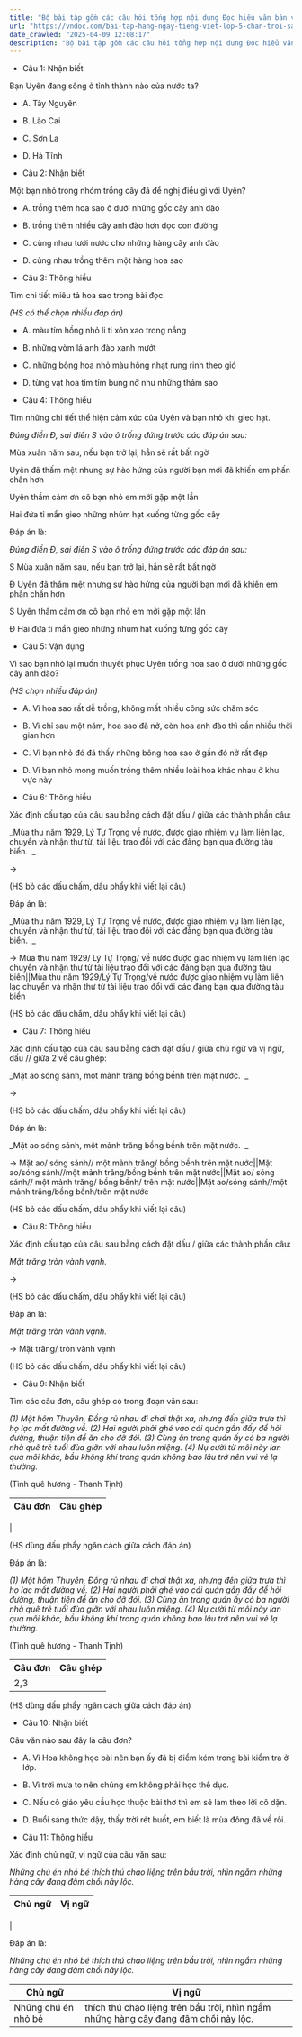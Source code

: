 ```yaml
---
title: "Bộ bài tập gồm các câu hỏi tổng hợp nội dung Đọc hiểu văn bản và Luyện từ và câu được học ở Tuần 19 trong chương trình Tiếng Việt lớp 5 Tập 2 Chân trời sáng tạo."
url: "https://vndoc.com/bai-tap-hang-ngay-tieng-viet-lop-5-chan-troi-sang-tao-tuan-19-thu-3-332481"
date_crawled: "2025-04-09 12:08:17"
description: "Bộ bài tập gồm các câu hỏi tổng hợp nội dung Đọc hiểu văn bản và Luyện từ và câu được học ở Tuần 19 trong chương trình Tiếng Việt lớp 5 Tập 2 Chân trời sáng tạo."
---
```


* Câu 1:  Nhận biết

Bạn Uyên đang sống ở tỉnh thành nào của nước ta?

  * A. Tây Nguyên 
  * B. Lào Cai 
  * C. Sơn La 
  * D. Hà Tĩnh 



* Câu 2:  Nhận biết

Một bạn nhỏ trong nhóm trồng cây đã đề nghị điều gì với Uyên?

  * A. trồng thêm hoa sao ở dưới những gốc cây anh đào 
  * B. trồng thêm nhiều cây anh đào hơn dọc con đường 
  * C. cùng nhau tưới nước cho những hàng cây anh đào 
  * D. cùng nhau trồng thêm một hàng hoa sao 



* Câu 3:  Thông hiểu

Tìm chi tiết miêu tả hoa sao trong bài đọc.

_(HS có thể chọn nhiều đáp án)_

  * A. màu tím hồng nhỏ li ti xôn xao trong nắng 
  * B. những vòm lá anh đào xanh mướt 
  * C. những bông hoa nhỏ màu hồng nhạt rung rinh theo gió 
  * D. từng vạt hoa tim tím bung nở như những thảm sao 



* Câu 4:  Thông hiểu

Tìm những chi tiết thể hiện cảm xúc của Uyên và bạn nhỏ khi gieo hạt.

_Đúng điền Đ, sai điền S vào ô trống đứng trước các đáp án sau:_

Mùa xuân năm sau, nếu bạn trở lại, hẳn sẽ rất bất ngờ

Uyên đã thấm mệt nhưng sự hào hứng của người bạn mới đã khiến em phấn chấn hơn

Uyên thầm cảm ơn cô bạn nhỏ em mới gặp một lần

Hai đứa tỉ mẩn gieo những nhúm hạt xuống từng gốc cây

Đáp án là:

_Đúng điền Đ, sai điền S vào ô trống đứng trước các đáp án sau:_

S Mùa xuân năm sau, nếu bạn trở lại, hẳn sẽ rất bất ngờ

Đ Uyên đã thấm mệt nhưng sự hào hứng của người bạn mới đã khiến em phấn chấn hơn

S Uyên thầm cảm ơn cô bạn nhỏ em mới gặp một lần

Đ Hai đứa tỉ mẩn gieo những nhúm hạt xuống từng gốc cây

* Câu 5:  Vận dụng

Vì sao bạn nhỏ lại muốn thuyết phục Uyên trồng hoa sao ở dưới những gốc cây anh đào?

_(HS chọn nhiều đáp án)_

  * A. Vì hoa sao rất dễ trồng, không mất nhiều công sức chăm sóc 
  * B. Vì chỉ sau một năm, hoa sao đã nở, còn hoa anh đào thì cần nhiều thời gian hơn 
  * C. Vì bạn nhỏ đó đã thấy những bông hoa sao ở gần đó nở rất đẹp 
  * D. Vì bạn nhỏ mong muốn trồng thêm nhiều loài hoa khác nhau ở khu vực này 



* Câu 6:  Thông hiểu

Xác định cấu tạo của câu sau bằng cách đặt dấu / giữa các thành phần câu:

_Mùa thu năm 1929, Lý Tự Trọng về nước, được giao nhiệm vụ làm liên lạc, chuyển và nhận thư từ, tài liệu trao đổi với các đảng bạn qua đường tàu biển.  _

→ 

(HS bỏ các dấu chấm, dấu phẩy khi viết lại câu)

Đáp án là:

_Mùa thu năm 1929, Lý Tự Trọng về nước, được giao nhiệm vụ làm liên lạc, chuyển và nhận thư từ, tài liệu trao đổi với các đảng bạn qua đường tàu biển.  _

→ Mùa thu năm 1929/ Lý Tự Trọng/ về nước được giao nhiệm vụ làm liên lạc chuyển và nhận thư từ tài liệu trao đổi với các đảng bạn qua đường tàu biển||Mùa thu năm 1929/Lý Tự Trọng/về nước được giao nhiệm vụ làm liên lạc chuyển và nhận thư từ tài liệu trao đổi với các đảng bạn qua đường tàu biển

(HS bỏ các dấu chấm, dấu phẩy khi viết lại câu)

* Câu 7:  Thông hiểu

Xác định cấu tạo của câu sau bằng cách đặt dấu / giữa chủ ngữ và vị ngữ, dấu // giữa 2 vế câu ghép:

_Mặt ao sóng sánh, một mảnh trăng bồng bềnh trên mặt nước.  _

→ 

(HS bỏ các dấu chấm, dấu phẩy khi viết lại câu)

Đáp án là:

_Mặt ao sóng sánh, một mảnh trăng bồng bềnh trên mặt nước.  _

→ Mặt ao/ sóng sánh// một mảnh trăng/ bồng bềnh trên mặt nước||Mặt ao/sóng sánh//một mảnh trăng/bồng bềnh trên mặt nước||Mặt ao/ sóng sánh// một mảnh trăng/ bồng bềnh/ trên mặt nước||Mặt ao/sóng sánh//một mảnh trăng/bồng bềnh/trên mặt nước

(HS bỏ các dấu chấm, dấu phẩy khi viết lại câu)

* Câu 8:  Thông hiểu

Xác định cấu tạo của câu sau bằng cách đặt dấu / giữa các thành phần câu:

_Mặt trăng tròn vành vạnh._

→ 

(HS bỏ các dấu chấm, dấu phẩy khi viết lại câu)

Đáp án là:

_Mặt trăng tròn vành vạnh._

→ Mặt trăng/ tròn vành vạnh

(HS bỏ các dấu chấm, dấu phẩy khi viết lại câu)

* Câu 9:  Nhận biết

Tìm các câu đơn, câu ghép có trong đoạn văn sau:

_(1) Một hôm Thuyên, Đồng rủ nhau đi chơi thật xa, nhưng đến giữa trưa thì họ lạc mất đường về. (2) Hai người phải ghé vào cái quán gần đấy để hỏi đường, thuận tiện để ăn cho đỡ đói. (3) Cùng ăn trong quán ấy có ba người nhà quê trẻ tuổi đùa giỡn với nhau luôn miệng. (4) Nụ cười từ môi này lan qua môi khác, bầu không khí trong quán không bao lâu trở nên vui vẻ lạ thường._

(Tình quê hương - Thanh Tịnh)

**Câu đơn**| **Câu ghép**  
---|---  
|   
  
(HS dùng dấu phẩy ngăn cách giữa cách đáp án)

Đáp án là:

_(1) Một hôm Thuyên, Đồng rủ nhau đi chơi thật xa, nhưng đến giữa trưa thì họ lạc mất đường về. (2) Hai người phải ghé vào cái quán gần đấy để hỏi đường, thuận tiện để ăn cho đỡ đói. (3) Cùng ăn trong quán ấy có ba người nhà quê trẻ tuổi đùa giỡn với nhau luôn miệng. (4) Nụ cười từ môi này lan qua môi khác, bầu không khí trong quán không bao lâu trở nên vui vẻ lạ thường._

(Tình quê hương - Thanh Tịnh)

**Câu đơn**| **Câu ghép**  
---|---  
2,3||(2),(3)| (1),(4)||1,4  
  
(HS dùng dấu phẩy ngăn cách giữa cách đáp án)

* Câu 10:  Nhận biết

Câu văn nào sau đây là câu đơn?

  * A. Vì Hoa không học bài nên bạn ấy đã bị điểm kém trong bài kiểm tra ở lớp. 
  * B. Vì trời mưa to nên chúng em không phải học thể dục. 
  * C. Nếu cô giáo yêu cầu học thuộc bài thơ thì em sẽ làm theo lời cô dặn. 
  * D. Buổi sáng thức dậy, thấy trời rét buốt, em biết là mùa đông đã về rồi. 



* Câu 11:  Thông hiểu

Xác định chủ ngữ, vị ngữ của câu văn sau:

_Những chú én nhỏ bé thích thú chao liệng trên bầu trời, nhìn ngắm những hàng cây đang đâm chồi nảy lộc._

**Chủ ngữ**| **Vị ngữ**  
---|---  
|   
  
Đáp án là:

_Những chú én nhỏ bé thích thú chao liệng trên bầu trời, nhìn ngắm những hàng cây đang đâm chồi nảy lộc._

**Chủ ngữ**| **Vị ngữ**  
---|---  
Những chú én nhỏ bé| thích thú chao liệng trên bầu trời, nhìn ngắm những hàng cây đang đâm chồi nảy lộc.||thích thú chao liệng trên bầu trời, nhìn ngắm những hàng cây đang đâm chồi nảy lộc
